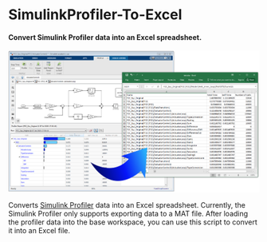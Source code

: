 # SimulinkProfiler-To-Excel
#### Convert Simulink Profiler data into an Excel spreadsheet.

<img src="imgs/Cover.png" width="750">

Converts [Simulink Profiler](https://www.mathworks.com/help/simulink/slref/introduction-to-profiling-models.html) data into an Excel spreadsheet. Currently, the Simulink Profiler only supports exporting data to a MAT file. After loading the profiler data into the base workspace, you can use this script to convert it into an Excel file.

